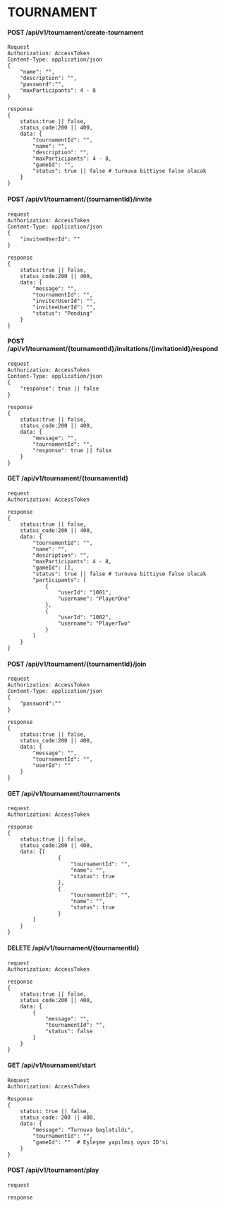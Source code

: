 # TOURNAMENT

#### POST /api/v1/tournament/create-tournament

```
Request
Authorization: AccessToken
Content-Type: application/json
{
    "name": "",
    "description": "",
    "password":"",
    "maxParticipants": 4 - 8
}
```

```
response
{
    status:true || false,
    status_code:200 || 400,
    data: {
        "tournamentId": "",
        "name": "",
        "description": "",
        "maxParticipants": 4 - 8,
        "gameId": "",
        "status": true || false # turnuva bittiyse false olacak
    }
}
```

#### POST /api/v1/tournament/{tournamentId}/invite

```
request
Authorization: AccessToken
Content-Type: application/json
{
    "inviteeUserId": ""
}
```

```
response
{
    status:true || false,
    status_code:200 || 400,
    data: {
        "message": "",
        "tournamentId": "",
        "inviterUserId": "",
        "inviteeUserId": "",
        "status": "Pending"
    }
}
```

#### POST /api/v1/tournament/{tournamentId}/invitations/{invitationId}/respond

```
request
Authorization: AccessToken
Content-Type: application/json
{
    "response": true || false
}
```

```
response
{
    status:true || false,
    status_code:200 || 400,
    data: {
        "message": "",
        "tournamentId": "",
        "response": true || false
    }
}
```

#### GET /api/v1/tournament/{tournamentId}

```
request
Authorization: AccessToken
```

```
response
{
    status:true || false,
    status_code:200 || 400,
    data: {
        "tournamentId": "",
        "name": "",
        "description": "",
        "maxParticipants": 4 - 8,
        "gameId": [],
        "status": true || false # turnuva bittiyse false olacak
        "participants": [
            {
                "userId": "1001",
                "username": "PlayerOne"
            },
            {
                "userId": "1002",
                "username": "PlayerTwo"
            }
        ]
    }
}
```

#### POST /api/v1/tournament/{tournamentId}/join

```
request
Authorization: AccessToken
Content-Type: application/json
{
    "password":""
}
```

```
response
{
    status:true || false,
    status_code:200 || 400,
    data: {
        "message": "",
        "tournamentId": "",
        "userId": ""
    }
}
```

#### GET /api/v1/tournament/tournaments

```
request
Authorization: AccessToken
```

```
response
{
    status:true || false,
    status_code:200 || 400,
    data: {[
                {
                    "tournamentId": "",
                    "name": "",
                    "status": true
                },
                {
                    "tournamentId": "",
                    "name": "",
                    "status": true
                }
        ]
    }
}
```

#### DELETE /api/v1/tournament/{tournamentId}

```
request
Authorization: AccessToken
```

```
response
{
    status:true || false,
    status_code:200 || 400,
    data: {
        {
            "message": "",
            "tournamentId": "",
            "status": false
        }
    }
}
```

#### GET /api/v1/tournament/start

```
Request
Authorization: AccessToken
```

```
Response
{
    status: true || false,
    status_code: 200 || 400,
    data: {
        "message": "Turnuva başlatıldı",
        "tournamentId": "",
        "gameId": ""  # Eşleşme yapılmış oyun ID'si
    }
}
```

#### POST /api/v1/tournament/play

```
request
```

```
response
```

